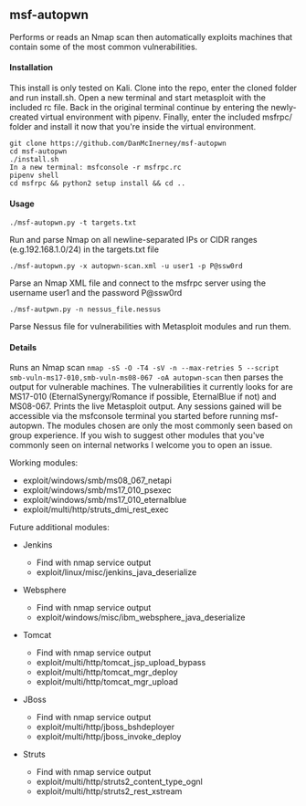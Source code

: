 msf-autopwn
------
Performs or reads an Nmap scan then automatically exploits machines that contain some of the most common vulnerabilities.

#### Installation
This install is only tested on Kali. Clone into the repo, enter the cloned folder and run install.sh. Open a new terminal and start metasploit with the included rc file. Back in the original terminal continue by entering the newly-created virtual environment with pipenv. Finally, enter the included msfrpc/ folder and install it now that you're inside the virtual environment.

```
git clone https://github.com/DanMcInerney/msf-autopwn
cd msf-autopwn
./install.sh
In a new terminal: msfconsole -r msfrpc.rc
pipenv shell
cd msfrpc && python2 setup install && cd ..
```

#### Usage
```./msf-autopwn.py -t targets.txt```

Run and parse Nmap on all newline-separated IPs or CIDR ranges (e.g.192.168.1.0/24) in the targets.txt file

```./msf-autopwn.py -x autopwn-scan.xml -u user1 -p P@ssw0rd```

Parse an Nmap XML file and connect to the msfrpc server using the username user1 and the password P@ssw0rd

```./msf-autpwn.py -n nessus_file.nessus```

Parse Nessus file for vulnerabilities with Metasploit modules and run them.

#### Details
Runs an Nmap scan ```nmap -sS -O -T4 -sV -n --max-retries 5 --script smb-vuln-ms17-010,smb-vuln-ms08-067 -oA autopwn-scan``` then parses the output for vulnerable machines. The vulnerabilities it currently looks for are MS17-010 (EternalSynergy/Romance if possible, EternalBlue if not) and MS08-067. Prints the live Metasploit output. Any sessions gained will be accessible via the msfconsole terminal you started before running msf-autopwn. The modules chosen are only the most commonly seen based on group experience. If you wish to suggest other modules that you've commonly seen on internal networks I welcome you to open an issue.

Working modules:
* exploit/windows/smb/ms08_067_netapi
* exploit/windows/smb/ms17_010_psexec
* exploit/windows/smb/ms17_010_eternalblue
* exploit/multi/http/struts_dmi_rest_exec

Future additional modules:
* Jenkins
  * Find with nmap service output
  * exploit/linux/misc/jenkins_java_deserialize

* Websphere
  * Find with nmap service output
  * exploit/windows/misc/ibm_websphere_java_deserialize

* Tomcat
  * Find with nmap service output
  * exploit/multi/http/tomcat_jsp_upload_bypass
  * exploit/multi/http/tomcat_mgr_deploy
  * exploit/multi/http/tomcat_mgr_upload

* JBoss
  * Find with nmap service output
  * exploit/multi/http/jboss_bshdeployer
  * exploit/multi/http/jboss_invoke_deploy

* Struts
  * Find with nmap service output
  * exploit/multi/http/struts2_content_type_ognl
  * exploit/multi/http/struts2_rest_xstream
